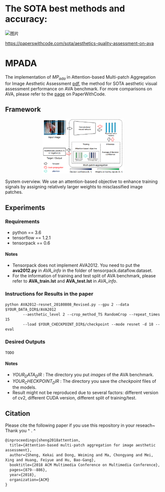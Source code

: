 # The SOTA best methods and accuracy:

![图片](https://user-images.githubusercontent.com/105711458/219987286-216c0dd7-4f52-4196-b803-328cb58dc4f1.png)

https://paperswithcode.com/sota/aesthetics-quality-assessment-on-ava


# MPADA
The implementation of $MP_{ada}$ in Attention-based Multi-patch Aggregation for Image Aesthetic Assessment [pdf](http://chongyangma.com/publications/am/2018_am_paper.pdf), the method for SOTA aesthetic visual assessment performance on AVA benchmark. For more comparisons on AVA, please refer to the [page](https://paperswithcode.com/sota/aesthetics-quality-assessment-on-ava) on PaperWithCode.

## Framework
<p align="center">
  <img src="https://github.com/Openning07/MPADA/blob/master/FromPaper/SystemOverview.png" alt="CMM" width="52%">
</p>

System overview. We use an attention-based objective to enhance training signals by assigning relatively
larger weights to misclassified image patches.

## Experiments
### Requirements
* python == 3.6
* tensorflow == 1.2.1
* tensorpack == 0.6
#### Notes
 - Tensorpack does not implement AVA2012. You need to put the **ava2012.py** in *AVA_info* in the folder of tensorpack.dataflow.dataset.
 - For the information of training and test split of AVA benchmark, please refer to **AVA_train.lst** and **AVA_test.lst** in *AVA_info*.

### Instructions for Results in the paper
    python AVA2012-resnet_20180808_Revised.py --gpu 2 --data $YOUR_DATA_DIR$/AVA2012
            --aesthetic_level 2 --crop_method_TS RandomCrop --repeat_times 15
            --load $YOUR_CHECKPOINT_DIR$/checkpoint --mode resnet -d 18 --eval 
### Desired Outputs
    TODO

#### Notes
 - $YOUR_DATA_DIR$ : The directory you put *images* of the AVA benchmark.
 - $YOUR_CHECKPOINT_DIR$ : The directory you save the *checkpoint* files of the models.
 - Result might not be reproduced due to several factors: different version of cv2, different CUDA version, different split of training/test.

## Citation
Please cite the following paper if you use this repository in your reseach~ Thank you ^ . ^
```
@inproceedings{sheng2018attention,
  title={Attention-based multi-patch aggregation for image aesthetic assessment},
  author={Sheng, Kekai and Dong, Weiming and Ma, Chongyang and Mei, Xing and Huang, Feiyue and Hu, Bao-Gang},
  booktitle={2018 ACM Multimedia Conference on Multimedia Conference},
  pages={879--886},
  year={2018},
  organization={ACM}
}
```
